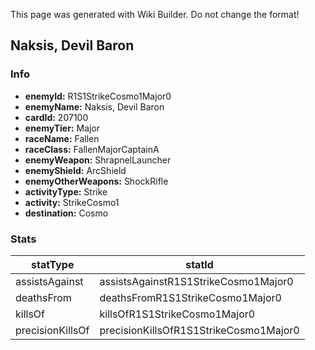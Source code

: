<span class="wiki-builder">This page was generated with Wiki Builder. Do not change the format!</span>

## Naksis, Devil Baron
### Info
* **enemyId:** R1S1StrikeCosmo1Major0
* **enemyName:** Naksis, Devil Baron
* **cardId:** 207100
* **enemyTier:** Major
* **raceName:** Fallen
* **raceClass:** FallenMajorCaptainA
* **enemyWeapon:** ShrapnelLauncher
* **enemyShield:** ArcShield
* **enemyOtherWeapons:** ShockRifle
* **activityType:** Strike
* **activity:** StrikeCosmo1
* **destination:** Cosmo

### Stats
statType | statId
-------- | ------
assistsAgainst | assistsAgainstR1S1StrikeCosmo1Major0
deathsFrom | deathsFromR1S1StrikeCosmo1Major0
killsOf | killsOfR1S1StrikeCosmo1Major0
precisionKillsOf | precisionKillsOfR1S1StrikeCosmo1Major0

